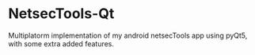 # NetsecTools-Qt
Multiplatorm implementation of my android netsecTools app using pyQt5, with some extra added features.
